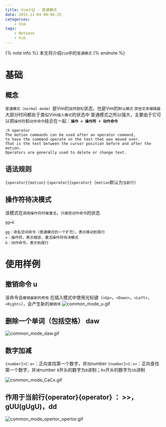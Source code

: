 ```yaml
---
title: Vim小记 - 普通模式
date: 2015-11-04 00:06:25
categories:
    - Vim
tags:
    - Netease
    - Vim
---
```


{% note info %}
本文将介绍`Vim`中的`普通模式`
{% endnote %}

<!-- more -->

# 基础

## 概念
`普通模式（normal mode）`是Vim的`自然放松`状态，也是Vim的`默认模式`
`其他文本编辑器`大部分时间都处于类似Vim`插入模式`的状态中
普通模式之所以强大，主要由于它可以把`操作符`和`动作命令`结合在一起：**`操作 = 操作符 + 动作命令`**

```
:h operator
The motion commands can be used after an operator command, 
to have the command operate on the text that was moved over.
That is the text between the cursor position before and after the motion.
Operators are generally used to delete or change text.
```
	
## 语法规则
`{operator}{motion}`
`{operator}{operator}`（`motion`默认为`当前行`）

## 操作符待决模式
该模式在`调用操作符时被激活`，`只接受动作命令`的状态
```
gg=G

gg：命名空间命令（普通模式的一个扩充），表示移动到首行
=：操作符，表示缩进，激活操作符待决模式
G：动作命令，表示到尾行
```

# 使用样例

## 撤销命令 u
该命令会`撤销最新的修改`
在插入模式中使用光标键（`<Up>`，`<Down>`，`<Left>`，`<Right>`），会产生新的`撤销块`
![common_mode_u.gif](http://ouxz9b8l3.bkt.clouddn.com/common_mode_u.gif)

## 删除一个单词（包括空格） daw
![common_mode_daw.gif](http://ouxz9b8l3.bkt.clouddn.com/common_mode_daw.gif)

## 数字加减 <C-a> <C-x>
`{number}<C-a>`：正向查找第一个数字，并`加`number
`{number}<C-x>`：正向查找第一个数字，并`减`number
`0`开头的数字为`8`进制；`0x`开头的数字为`16`进制

![common_mode_CaCx.gif](http://ouxz9b8l3.bkt.clouddn.com/common_mode_CaCx.gif)

## 作用于当前行{operator}{operator} ： >>，gUU(gUgU)，dd
![common_mode_opertor_opertor.gif](http://ouxz9b8l3.bkt.clouddn.com/common_mode_opertor_opertor.gif)
<!-- indicate-the-source -->


